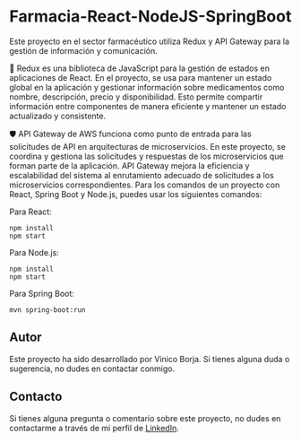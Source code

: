 # Farmacia-React-NodeJS-SpringBoot
Este proyecto en el sector farmacéutico utiliza Redux y API Gateway para la gestión de información y comunicación.

🔄 Redux es una biblioteca de JavaScript para la gestión de estados en aplicaciones de React. En el proyecto, se usa para mantener un estado global en la aplicación y gestionar información sobre medicamentos como nombre, descripción, precio y disponibilidad. Esto permite compartir información entre componentes de manera eficiente y mantener un estado actualizado y consistente.

🛡️ API Gateway de AWS funciona como punto de entrada para las solicitudes de API en arquitecturas de microservicios. En este proyecto, se coordina y gestiona las solicitudes y respuestas de los microservicios que forman parte de la aplicación. API Gateway mejora la eficiencia y escalabilidad del sistema al enrutamiento adecuado de solicitudes a los microservicios correspondientes.
Para los comandos de un proyecto con React, Spring Boot y Node.js, puedes usar los siguientes comandos:<br>

Para React:<br>
```
npm install
npm start
```


Para Node.js:<br>

```
npm install
npm start
```
Para Spring Boot:<br>

```
mvn spring-boot:run
```

## Autor
Este proyecto ha sido desarrollado por Vinico Borja. Si tienes alguna duda o sugerencia, no dudes en contactar conmigo.

## Contacto
Si tienes alguna pregunta o comentario sobre este proyecto, no dudes en contactarme a través de mi perfil de [LinkedIn](https://www.linkedin.com/in/vinicio-borja/).
